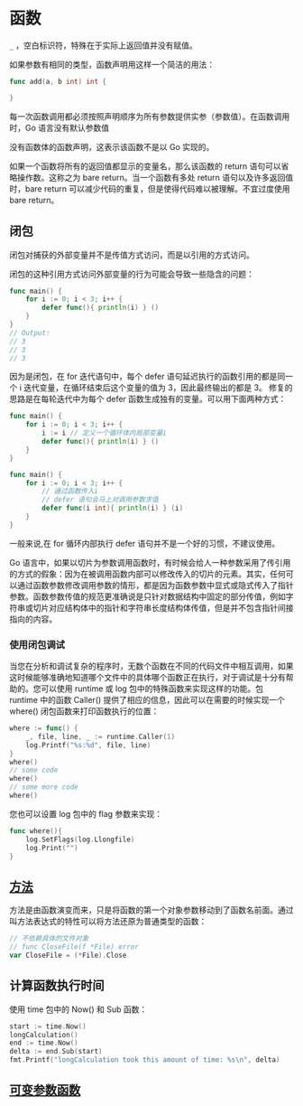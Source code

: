 # 函数

`_` ，空白标识符，特殊在于实际上返回值并没有赋值。

如果参数有相同的类型，函数声明用这样一个简洁的用法：

```go
func add(a, b int) int {

}
```

每一次函数调用都必须按照声明顺序为所有参数提供实参（参数值）。在函数调用时，Go 语言没有默认参数值

没有函数体的函数声明，这表示该函数不是以 Go 实现的。

如果一个函数将所有的返回值都显示的变量名，那么该函数的 return 语句可以省略操作数。这称之为 bare return。当一个函数有多处 return 语句以及许多返回值时，bare return 可以减少代码的重复，但是使得代码难以被理解。不宜过度使用 bare return。

## 闭包

闭包对捕获的外部变量并不是传值方式访问，而是以引用的方式访问。

闭包的这种引用方式访问外部变量的行为可能会导致一些隐含的问题：

```go
func main() {
    for i := 0; i < 3; i++ {
        defer func(){ println(i) } ()
    }
}
// Output:
// 3
// 3
// 3
```

因为是闭包，在 for 迭代语句中，每个 defer 语句延迟执行的函数引用的都是同一个 i 迭代变量，在循环结束后这个变量的值为 3，因此最终输出的都是 3。
修复的思路是在每轮迭代中为每个 defer 函数生成独有的变量。可以用下面两种方式：

```go
func main() {
    for i := 0; i < 3; i++ {
        i := i // 定义一个循环体内局部变量i
        defer func(){ println(i) } ()
    }
}

func main() {
    for i := 0; i < 3; i++ {
        // 通过函数传入i
        // defer 语句会马上对调用参数求值
        defer func(i int){ println(i) } (i)
    }
}
```

一般来说,在 for 循环内部执行 defer 语句并不是一个好的习惯，不建议使用。

Go 语言中，如果以切片为参数调用函数时，有时候会给人一种参数采用了传引用的方式的假象：因为在被调用函数内部可以修改传入的切片的元素。其实，任何可以通过函数参数修改调用参数的情形，都是因为函数参数中显式或隐式传入了指针参数。函数参数传值的规范更准确说是只针对数据结构中固定的部分传值，例如字符串或切片对应结构体中的指针和字符串长度结构体传值，但是并不包含指针间接指向的内容。

### 使用闭包调试

当您在分析和调试复杂的程序时，无数个函数在不同的代码文件中相互调用，如果这时候能够准确地知道哪个文件中的具体哪个函数正在执行，对于调试是十分有帮助的。您可以使用 runtime 或 log 包中的特殊函数来实现这样的功能。包 runtime 中的函数 Caller() 提供了相应的信息，因此可以在需要的时候实现一个 where() 闭包函数来打印函数执行的位置：

```go
where := func() {
    _, file, line, _ := runtime.Caller(1)
    log.Printf("%s:%d", file, line)
}
where()
// some code
where()
// some more code
where()
```

您也可以设置 log 包中的 flag 参数来实现：

```go
func where(){
    log.SetFlags(log.Llongfile)
    log.Print("")
}
```

## [方法](https://chai2010.gitbooks.io/advanced-go-programming-book/content/ch1-basic/ch1-04-func-method-interface.html)

方法是由函数演变而来，只是将函数的第一个对象参数移动到了函数名前面。通过叫方法表达式的特性可以将方法还原为普通类型的函数：

```go
// 不依赖具体的文件对象
// func CloseFile(f *File) error
var CloseFile = (*File).Close
```

## 计算函数执行时间

使用 time 包中的 Now() 和 Sub 函数：

```go
start := time.Now()
longCalculation()
end := time.Now()
delta := end.Sub(start)
fmt.Printf("longCalculation took this amount of time: %s\n", delta)
```

## [可变参数函数](https://studygolang.com/articles/11965)